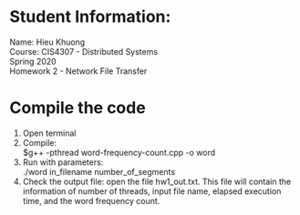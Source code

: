 # Student Information:
Name: Hieu Khuong  
Course: CIS4307 - Distributed Systems  
Spring 2020  
Homework 2 - Network File Transfer

# Compile the code
1. Open terminal
2. Compile:  
$g++ -pthread word-frequency-count.cpp -o word
3. Run with parameters:  
./word in_filename number_of_segments
4. Check the output file: open the file hw1_out.txt. This file will contain the information of number of threads, input file name, elapsed execution time, and the word frequency count.

